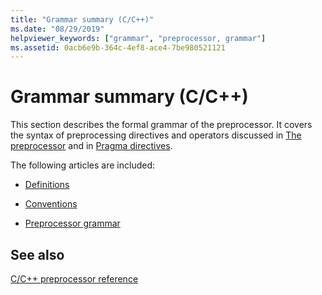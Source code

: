 ```yaml
---
title: "Grammar summary (C/C++)"
ms.date: "08/29/2019"
helpviewer_keywords: ["grammar", "preprocessor, grammar"]
ms.assetid: 0acb6e9b-364c-4ef8-ace4-7be980521121
---
```

# Grammar summary (C/C++)

This section describes the formal grammar of the preprocessor. It covers the syntax of preprocessing directives and operators discussed in [The preprocessor](../preprocessor/preprocessor.md) and in [Pragma directives](../preprocessor/pragma-directives-and-the-pragma-keyword.md).

The following articles are included:

- [Definitions](../preprocessor/definitions-for-the-grammar-summary.md)

- [Conventions](../preprocessor/conventions.md)

- [Preprocessor grammar](../preprocessor/preprocessor-grammar.md)

## See also

[C/C++ preprocessor reference](../preprocessor/c-cpp-preprocessor-reference.md)
